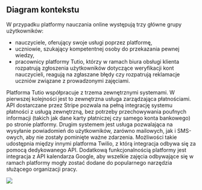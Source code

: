 ## Diagram kontekstu

W przypadku platformy nauczania online występują trzy główne grupy użytkowników:
- nauczyciele, oferujący swoje usługi poprzez platformę,
- uczniowie, szukający kompetentnej osoby do przekazania pewnej wiedzy,
- pracownicy platformy Tutio, którzy w ramach biura obsługi klienta rozpatrują zgłoszenia użytkowników dotyczące weryfikacji kont nauczycieli, reagują na zgłaszane błędy czy rozpatrują reklamacje uczniów związane z prowadzonymi zajęciami.

Platforma Tutio współpracuje z trzema zewnętrznymi systemami.
W pierwszej kolejności jest to zewnętrzna usługa zarządzająca płatnościami.
API dostarczane przez Stripe pozwala na pełną integrację systemu płatności z usługą zewnętrzną, bez potrzeby przechowywania poufnych informacji (takich jak dane karty płatniczej czy samego konta bankowego) po stronie platformy.
Drugim systemem jest usługa pozwalająca na wysyłanie powiadomień do użytkowników, zarówno mailowych, jak i SMS-owych, aby nie zostały pominięte ważne zdarzenia.
Możliwości takie udostępnia między innymi platforma Twilio, z którą integracja odbywa się za pomocą dedykowanego API.
Dodatkową funkcjonalnością platformy jest integracja z API kalendarza Google, aby wszelkie zajęcia odbywające się w ramach platformy mogły zostać dodane do popularnego narzędzia służącego organizacji pracy.

![](embed:tutio_c1)
